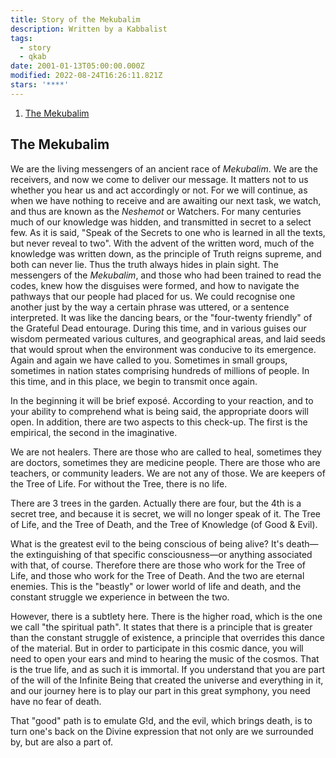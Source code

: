 ```yaml
---
title: Story of the Mekubalim
description: Written by a Kabbalist
tags:
  - story
  - qkab
date: 2001-01-13T05:00:00.000Z
modified: 2022-08-24T16:26:11.821Z
stars: '****'
---
```


1. [The Mekubalim](#the-mekubalim)

## The Mekubalim

We are the living messengers of an ancient race of _Mekubalim_. We are the receivers, and now we come to deliver our message. It matters not to us whether you hear us and act accordingly or not. For we will continue, as when we have nothing to receive and are awaiting our next task, we watch, and thus are known as the _Neshemot_ or Watchers. For many centuries much of our knowledge was hidden, and transmitted in secret to a select few. As it is said, "Speak of the Secrets to one who is learned in all the texts, but never reveal to two". With the advent of the written word, much of the knowledge was written down, as the principle of Truth reigns supreme, and both can never lie. Thus the truth always hides in plain sight. The messengers of the _Mekubalim_, and those who had been trained to read the codes, knew how the disguises were formed, and how to navigate the pathways that our people had placed for us. We could recognise one another just by the way a certain phrase was uttered, or a sentence interpreted. It was like the dancing bears, or the "four-twenty friendly" of the Grateful Dead entourage. During this time, and in various guises our wisdom permeated various cultures, and geographical areas, and laid seeds that would sprout when the environment was conducive to its emergence. Again and again we have called to you. Sometimes in small groups, sometimes in nation states comprising hundreds of millions of people. In this time, and in this place, we begin to transmit once again.

In the beginning it will be brief expos&eacute;. According to your reaction, and to your ability to comprehend what is being said, the appropriate doors will open. In addition, there are two aspects to this check-up. The first is the empirical, the second in the imaginative.

We are not healers. There are those who are called to heal, sometimes they are doctors, sometimes they are medicine people. There are those who are teachers, or community leaders. We are not any of those. We are keepers of the Tree of Life. For without the Tree, there is no life.

There are 3 trees in the garden. Actually there are four, but the 4th is a secret tree, and because it is secret, we will no longer speak of it. The Tree of Life, and the Tree of Death, and the Tree of Knowledge (of Good & Evil).

What is the greatest evil to the being conscious of being alive? It's death&mdash;the extinguishing of that specific consciousness&mdash;or anything associated with that, of course. Therefore there are those who work for the Tree of Life, and those who work for the Tree of Death. And the two are eternal enemies. This is the "beastly" or lower world of life and death, and the constant struggle we experience in between the two.

However, there is a subtlety here. There is the higher road, which is the one we call "the spiritual path". It states that there is a principle that is greater than the constant struggle of existence, a principle that overrides this dance of the material. But in order to participate in this cosmic dance, you will need to open your ears and mind to hearing the music of the cosmos. That is the true life, and as such it is immortal. If you understand that you are part of the will of the Infinite Being that created the universe and everything in it, and our journey here is to play our part in this great symphony, you need have no fear of death.

That "good" path is to emulate G!d, and the evil, which brings death, is to turn one's back on the Divine expression that not only are we surrounded by, but are also a part of.
